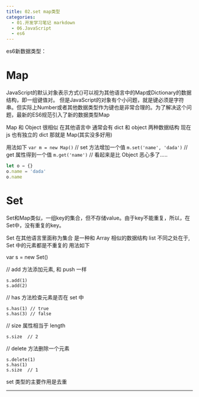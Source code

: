 ```yaml
---
title: 02.set map类型
categories:
  - 01.开发学习笔记 markdown
  - 06.JavaScript
  - es6
---
```


es6新数据类型：

# Map
JavaScript的默认对象表示方式{}可以视为其他语言中的Map或Dictionary的数据结构，即一组键值对。
但是JavaScript的对象有个小问题，就是键必须是字符串。但实际上Number或者其他数据类型作为键也是非常合理的。为了解决这个问题，最新的ES6规范引入了新的数据类型Map

Map 和 Object 很相似
在其他语言中 通常会有 dict 和 object 两种数据结构
现在 js 也有独立的 dict 那就是 Map(其实没多好用)

用法如下
`var m = new Map()`
// set 方法增加一个值
`m.set('name', 'dada')`
// get 属性得到一个值
`m.get('name')`
// 看起来是比 Object 恶心多了.....

```js
let o = {}
o.name = 'dada'
o.name
```

# Set
Set和Map类似，一组key的集合，但不存储value。由于key不能重复，所以，在Set中，没有重复的key。

Set 在其他语言里面称为集合
是一种和 Array 相似的数据结构 list
不同之处在于, Set 中的元素都是不重复的
用法如下

var s = new Set()

// add 方法添加元素, 和 push 一样

    s.add(1)
    s.add(2)

// has 方法检查元素是否在 set 中
    
    s.has(1) // true
    s.has(3) // false

// size 属性相当于 length
   
    s.size  // 2

// delete 方法删除一个元素
   
    s.delete(1)
    s.has(1)
    s.size  // 1

set 类型的主要作用是去重

------------------